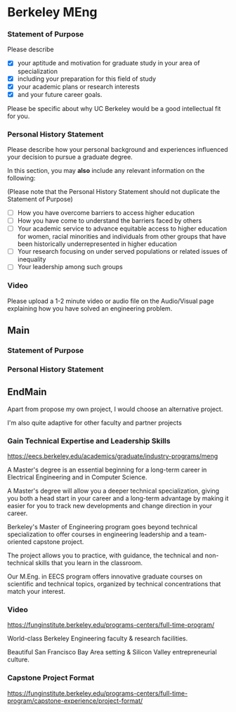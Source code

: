 Berkeley MEng
=============

### Statement of Purpose

Please describe
- [x] your aptitude and motivation for graduate study in your area of specialization
- [x] including your preparation for this field of study
- [x] your academic plans or research interests
- [x] and your future career goals.

Please be specific about why UC Berkeley would be a good intellectual fit for you.

### Personal History Statement

Please describe how your personal background and experiences influenced your decision to pursue a graduate degree.

In this section, you may **also** include any relevant information on the following:

(Please note that the Personal History Statement should not duplicate the Statement of Purpose)

- [ ] How you have overcome barriers to access higher education
- [ ] How you have come to understand the barriers faced by others
- [ ] Your academic service to advance equitable access to higher education for women, racial minorities and individuals from other groups that have been historically underrepresented in higher education
- [ ] Your research focusing on under served populations or related issues of inequality
- [ ] Your leadership among such groups

### Video

Please upload a 1-2 minute video or audio file on the Audio/Visual page explaining how you have solved an engineering problem.


## Main

### Statement of Purpose

### Personal History Statement

## EndMain

Apart from propose my own project, I would choose an alternative project.

I'm also quite adaptive for other faculty and partner projects


### Gain Technical Expertise and Leadership Skills

https://eecs.berkeley.edu/academics/graduate/industry-programs/meng

A Master's degree is an essential beginning for a long-term career in Electrical Engineering and in Computer Science.

A Master's degree will allow you a deeper technical specialization, giving you both a head start in your career and a long-term advantage by making it easier for you to track new developments and change direction in your career.

Berkeley's Master of Engineering program goes beyond technical specialization to offer courses in engineering leadership and a team-oriented capstone project.

The project allows you to practice, with guidance, the technical and non-technical skills that you learn in the classroom.

Our M.Eng. in EECS program offers innovative graduate courses on scientific and technical topics, organized by technical concentrations that match your interest.

### Video

https://funginstitute.berkeley.edu/programs-centers/full-time-program/

World-class Berkeley Engineering faculty & research facilities.

Beautiful San Francisco Bay Area setting & Silicon Valley entrepreneurial culture.

### Capstone Project Format

https://funginstitute.berkeley.edu/programs-centers/full-time-program/capstone-experience/project-format/
